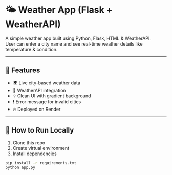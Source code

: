 # 🌤️ Weather App (Flask + WeatherAPI)

A simple weather app built using Python, Flask, HTML & WeatherAPI.  
User can enter a city name and see real-time weather details like temperature & condition.

---

## 🔧 Features

- 🌍 Live city-based weather data
- 📡 WeatherAPI integration
- 💡 Clean UI with gradient background
- ❗ Error message for invalid cities
- 🔥 Deployed on Render

---

## 🚀 How to Run Locally

1. Clone this repo  
2. Create virtual environment  
3. Install dependencies

```bash
pip install -r requirements.txt
python app.py




